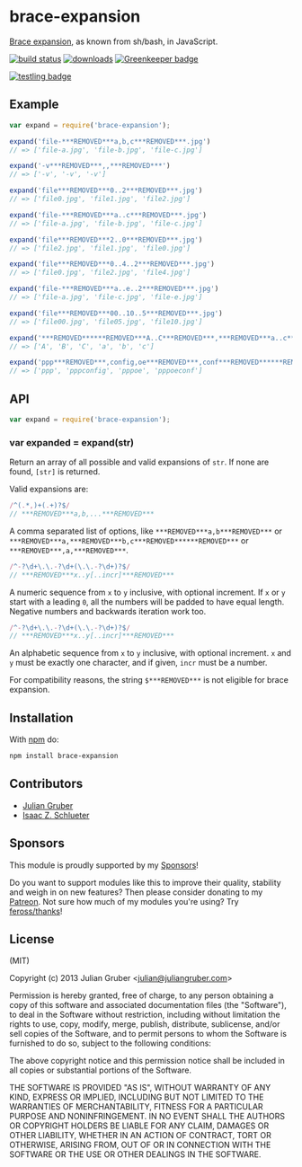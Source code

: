 # brace-expansion

[Brace expansion](https://www.gnu.org/software/bash/manual/html_node/Brace-Expansion.html), 
as known from sh/bash, in JavaScript.

[![build status](https://secure.travis-ci.org/juliangruber/brace-expansion.svg)](http://travis-ci.org/juliangruber/brace-expansion)
[![downloads](https://img.shields.io/npm/dm/brace-expansion.svg)](https://www.npmjs.org/package/brace-expansion)
[![Greenkeeper badge](https://badges.greenkeeper.io/juliangruber/brace-expansion.svg)](https://greenkeeper.io/)

[![testling badge](https://ci.testling.com/juliangruber/brace-expansion.png)](https://ci.testling.com/juliangruber/brace-expansion)

## Example

```js
var expand = require('brace-expansion');

expand('file-***REMOVED***a,b,c***REMOVED***.jpg')
// => ['file-a.jpg', 'file-b.jpg', 'file-c.jpg']

expand('-v***REMOVED***,,***REMOVED***')
// => ['-v', '-v', '-v']

expand('file***REMOVED***0..2***REMOVED***.jpg')
// => ['file0.jpg', 'file1.jpg', 'file2.jpg']

expand('file-***REMOVED***a..c***REMOVED***.jpg')
// => ['file-a.jpg', 'file-b.jpg', 'file-c.jpg']

expand('file***REMOVED***2..0***REMOVED***.jpg')
// => ['file2.jpg', 'file1.jpg', 'file0.jpg']

expand('file***REMOVED***0..4..2***REMOVED***.jpg')
// => ['file0.jpg', 'file2.jpg', 'file4.jpg']

expand('file-***REMOVED***a..e..2***REMOVED***.jpg')
// => ['file-a.jpg', 'file-c.jpg', 'file-e.jpg']

expand('file***REMOVED***00..10..5***REMOVED***.jpg')
// => ['file00.jpg', 'file05.jpg', 'file10.jpg']

expand('***REMOVED******REMOVED***A..C***REMOVED***,***REMOVED***a..c***REMOVED******REMOVED***')
// => ['A', 'B', 'C', 'a', 'b', 'c']

expand('ppp***REMOVED***,config,oe***REMOVED***,conf***REMOVED******REMOVED***')
// => ['ppp', 'pppconfig', 'pppoe', 'pppoeconf']
```

## API

```js
var expand = require('brace-expansion');
```

### var expanded = expand(str)

Return an array of all possible and valid expansions of `str`. If none are
found, `[str]` is returned.

Valid expansions are:

```js
/^(.*,)+(.+)?$/
// ***REMOVED***a,b,...***REMOVED***
```

A comma separated list of options, like `***REMOVED***a,b***REMOVED***` or `***REMOVED***a,***REMOVED***b,c***REMOVED******REMOVED***` or `***REMOVED***,a,***REMOVED***`.

```js
/^-?\d+\.\.-?\d+(\.\.-?\d+)?$/
// ***REMOVED***x..y[..incr]***REMOVED***
```

A numeric sequence from `x` to `y` inclusive, with optional increment.
If `x` or `y` start with a leading `0`, all the numbers will be padded
to have equal length. Negative numbers and backwards iteration work too.

```js
/^-?\d+\.\.-?\d+(\.\.-?\d+)?$/
// ***REMOVED***x..y[..incr]***REMOVED***
```

An alphabetic sequence from `x` to `y` inclusive, with optional increment.
`x` and `y` must be exactly one character, and if given, `incr` must be a
number.

For compatibility reasons, the string `$***REMOVED***` is not eligible for brace expansion.

## Installation

With [npm](https://npmjs.org) do:

```bash
npm install brace-expansion
```

## Contributors

- [Julian Gruber](https://github.com/juliangruber)
- [Isaac Z. Schlueter](https://github.com/isaacs)

## Sponsors

This module is proudly supported by my [Sponsors](https://github.com/juliangruber/sponsors)!

Do you want to support modules like this to improve their quality, stability and weigh in on new features? Then please consider donating to my [Patreon](https://www.patreon.com/juliangruber). Not sure how much of my modules you're using? Try [feross/thanks](https://github.com/feross/thanks)!

## License

(MIT)

Copyright (c) 2013 Julian Gruber &lt;julian@juliangruber.com&gt;

Permission is hereby granted, free of charge, to any person obtaining a copy of
this software and associated documentation files (the "Software"), to deal in
the Software without restriction, including without limitation the rights to
use, copy, modify, merge, publish, distribute, sublicense, and/or sell copies
of the Software, and to permit persons to whom the Software is furnished to do
so, subject to the following conditions:

The above copyright notice and this permission notice shall be included in all
copies or substantial portions of the Software.

THE SOFTWARE IS PROVIDED "AS IS", WITHOUT WARRANTY OF ANY KIND, EXPRESS OR
IMPLIED, INCLUDING BUT NOT LIMITED TO THE WARRANTIES OF MERCHANTABILITY,
FITNESS FOR A PARTICULAR PURPOSE AND NONINFRINGEMENT. IN NO EVENT SHALL THE
AUTHORS OR COPYRIGHT HOLDERS BE LIABLE FOR ANY CLAIM, DAMAGES OR OTHER
LIABILITY, WHETHER IN AN ACTION OF CONTRACT, TORT OR OTHERWISE, ARISING FROM,
OUT OF OR IN CONNECTION WITH THE SOFTWARE OR THE USE OR OTHER DEALINGS IN THE
SOFTWARE.
